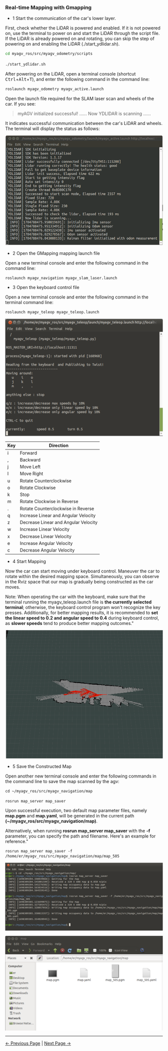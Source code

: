 ### Real-time Mapping with Gmapping

- 1 Start the communication of the car's lower layer.

First, check whether the LiDAR is powered and enabled. If it is not powered on, use the terminal to power on and start the LiDAR through the script file. If the LiDAR is already powered on and rotating, you can skip the step of powering on and enabling the LiDAR (./start_ydlidar.sh).

```bash
cd myagv_ros/src/myagv_odometry/scripts

./start_ydlidar.sh
```

After powering on the LiDAR, open a terminal console (shortcut <kbd>Ctrl</kbd>+<kbd>Alt</kbd>+<kbd>T</kbd>), and enter the following command in the command line:

```bash
roslaunch myagv_odometry myagv_active.launch 
```

Open the launch file required for the SLAM laser scan and wheels of the car. If you see:

>  myAGV initialized successful!
>  ......
>  Now YDLIDAR is scanning ......

It indicates successful communication between the car's LiDAR and wheels. The terminal will display the status as follows:

![normal_terminal_communication](../../../resources/6-SDKDevelopment/6.2-ApplicationBaseROS1/myagvPI/normal_terminal_communication.png)

- 2 Open the GMapping mapping launch file

Open a new terminal console and enter the following command in the command line:

```
roslaunch myagv_navigation myagv_slam_laser.launch
```

- 3 Open the keyboard control file

Open a new terminal console and enter the following command in the terminal command line:

```
roslaunch myagv_teleop myagv_teleop.launch
```

![tele_control](../../../resources/6-SDKDevelopment/6.2-ApplicationBaseROS1/myagvPI/tele_control.png)

| Key  | Direction                            |
| ---- | ------------------------------------ |
| i    | Forward                              |
| ,    | Backward                             |
| j    | Move Left                            |
| l    | Move Right                           |
| u    | Rotate Counterclockwise              |
| o    | Rotate Clockwise                     |
| k    | Stop                                 |
| m    | Rotate Clockwise in Reverse          |
| .    | Rotate Counterclockwise in Reverse   |
| q    | Increase Linear and Angular Velocity |
| z    | Decrease Linear and Angular Velocity |
| w    | Increase Linear Velocity             |
| x    | Decrease Linear Velocity             |
| e    | Increase Angular Velocity            |
| c    | Decrease Angular Velocity            |

- 4 Start Mapping

Now the car can start moving under keyboard control. Maneuver the car to rotate within the desired mapping space. Simultaneously, you can observe in the Rviz space that our map is gradually being constructed as the car moves.

Note: When operating the car with the keyboard, make sure that the terminal running the myagv_teleop.launch file is **the currently selected terminal**; otherwise, the keyboard control program won't recognize the key presses. Additionally, for better mapping results, it is recommended to **set the linear speed to 0.2 and angular speed to 0.4** during keyboard control, as **slower speeds** tend to produce better mapping outcomes."

![map_trajectory](../../../resources/6-SDKDevelopment/6.2-ApplicationBaseROS1/myagvPI/map_trajectory.png)

- 5 Save the Constructed Map

Open another new terminal console and enter the following commands in the command line to save the map scanned by the agv:

```
cd ~/myagv_ros/src/myagv_navigation/map

rosrun map_server map_saver
```

Upon successful execution, two default map parameter files, namely **map.pgm** and **map.yaml**, will be generated in the current path **(~/myagv_ros/src/myagv_navigation/map)**.

Alternatively, when running **rosrun map_server map_saver** with the **-f** parameter, you can specify the path and filename. Here's an example for reference."

```
rosrun map_server map_saver -f /home/er/myagv_ros/src/myagv_navigation/map/map_505
```
![map_saver_1](../../../resources/6-SDKDevelopment/6.2-ApplicationBaseROS1/myagvPI/map_saver_1.png)

![map_saver_2](../../../resources/6-SDKDevelopment/6.2-ApplicationBaseROS1/myagvPI/map_saver_2.png)

---

[← Previous Page](6.2.4-Basic_Control_Based_on_ROS.md) | [Next Page →](6.2.6-Navigation-Map_Navigation.md)